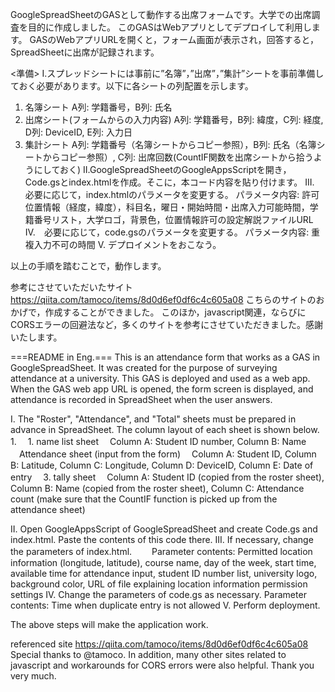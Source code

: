 GoogleSpreadSheetのGASとして動作する出席フォームです。大学での出席調査を目的に作成しました。
このGASはWebアプリとしてデプロイして利用します。
GASのWebアプリURLを開くと，フォーム画面が表示され，回答すると，SpreadSheetに出席が記録されます。

<準備>
I.スプレッドシートには事前に”名簿”，”出席”，”集計”シートを事前準備しておく必要があります。以下に各シートの列配置を示します。
1. 名簿シート
 A列: 学籍番号，B列: 氏名 
2. 出席シート(フォームからの入力内容)
 A列: 学籍番号，B列: 緯度，C列: 経度, D列: DeviceID, E列: 入力日
3. 集計シート
 A列: 学籍番号（名簿シートからコピー参照），B列: 氏名（名簿シートからコピー参照）, C列: 出席回数(CountIF関数を出席シートから拾うようにしておく)
II.GoogleSpreadSheetのGoogleAppsScriptを開き，Code.gsとindex.htmlを作成。そこに，本コード内容を貼り付けます。
III. 必要に応じて，index.htmlのパラメータを変更する。
  パラメータ内容: 許可位置情報（経度，緯度），科目名，曜日・開始時間・出席入力可能時間，学籍番号リスト，大学ロゴ，背景色，位置情報許可の設定解説ファイルURL
IV.　必要に応じて，code.gsのパラメータを変更する。
   パラメータ内容: 重複入力不可の時間
V. デプロイメントをおこなう。

以上の手順を踏むことで，動作します。

参考にさせていただいたサイト
https://qiita.com/tamoco/items/8d0d6ef0df6c4c605a08
こちらのサイトのおかげで，作成することができました。
このほか，javascript関連，ならびにCORSエラーの回避法など，多くのサイトを参考にさせていただきました。感謝いたします。

===README in Eng.===
This is an attendance form that works as a GAS in GoogleSpreadSheet. It was created for the purpose of surveying attendance at a university.
This GAS is deployed and used as a web app.
When the GAS web app URL is opened, the form screen is displayed, and attendance is recorded in SpreadSheet when the user answers.

<Preparation>
I. The "Roster", "Attendance", and "Total" sheets must be prepared in advance in SpreadSheet. The column layout of each sheet is shown below. 1.
　1. name list sheet
 　Column A: Student ID number, Column B: Name  
　Attendance sheet (input from the form)
 　Column A: Student ID, Column B: Latitude, Column C: Longitude, Column D: DeviceID, Column E: Date of entry
　3. tally sheet
 　Column A: Student ID (copied from the roster sheet), Column B: Name (copied from the roster sheet), Column C: Attendance count (make sure that the CountIF function is picked up from the attendance sheet)

II. Open GoogleAppsScript of GoogleSpreadSheet and create Code.gs and index.html. Paste the contents of this code there.
III. If necessary, change the parameters of index.html.
　　Parameter contents: Permitted location information (longitude, latitude), course name, day of the week, start time, available time for attendance input, student ID number list, university logo, background color, URL of file explaining location information permission settings
IV. Change the parameters of code.gs as necessary.
   Parameter contents: Time when duplicate entry is not allowed
V. Perform deployment.

The above steps will make the application work.

referenced site
https://qiita.com/tamoco/items/8d0d6ef0df6c4c605a08
Special thanks to @tamoco.
In addition, many other sites related to javascript and workarounds for CORS errors were also helpful. Thank you very much.
